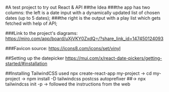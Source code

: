 #A test project to try out React & API
##the Idea
###the app has two columns: the left is a date input with a dynamically updated list of chosen dates (up to 5 dates);
###the right is the output with a play list which gets fetched with help of API;

###Link to the project's diagrams: https://miro.com/app/board/uXjVKY0ZxdQ=/?share_link_id=147450124093

###Favicon source: https://icons8.com/icons/set/vinyl

##Setting up the datepicker https://mui.com/x/react-date-pickers/getting-started/#installation

##Installing TailwindCSS used npx create-react-app my-project -> cd my-project -> npm install -D tailwindcss postcss autoprefixer
##-> npx tailwindcss init -p -> followed the instructions from the web
